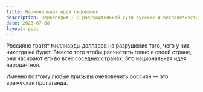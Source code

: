 ```yaml
---
title: Национальная идея пидорашек
description: Червепедия - О разрушительной сути русских и бесполезности их очеловечивания.
date: 2023-07-08
layout: post
---
```


<p>Россияне  тратят миллиарды долларов на разрушение того, чего у них никогда не будет. Вместо того чтобы расчистить говно в своей стране, они насирают его во всех соседних странах. Это национальная идея народа-гноя.</p>

<p>Именно поэтому любые призывы очеловечить россиян — это вражеская пропаганда.</p>